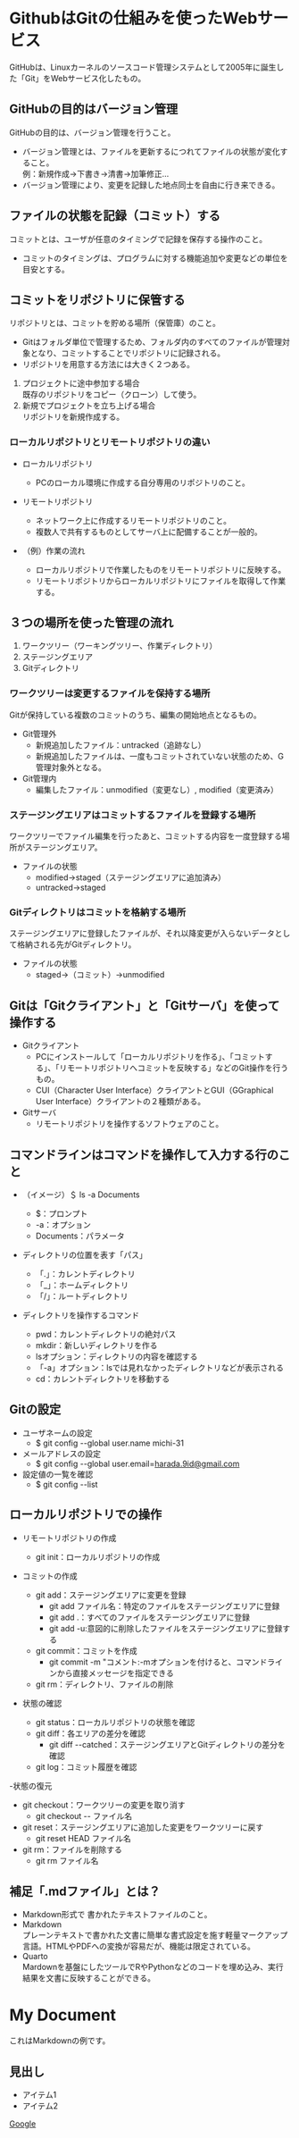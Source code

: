 # GithubはGitの仕組みを使ったWebサービス
GitHubは、Linuxカーネルのソースコード管理システムとして2005年に誕生した「Git」をWebサービス化したもの。

## GitHubの目的はバージョン管理
GitHubの目的は、バージョン管理を行うこと。

- バージョン管理とは、ファイルを更新するにつれてファイルの状態が変化すること。  
  例：新規作成→下書き→清書→加筆修正…
- バージョン管理により、変更を記録した地点同士を自由に行き来できる。

## ファイルの状態を記録（コミット）する
コミットとは、ユーザが任意のタイミングで記録を保存する操作のこと。

- コミットのタイミングは、プログラムに対する機能追加や変更などの単位を目安とする。

## コミットをリポジトリに保管する
リポジトリとは、コミットを貯める場所（保管庫）のこと。

- Gitはフォルダ単位で管理するため、フォルダ内のすべてのファイルが管理対象となり、コミットすることでリポジトリに記録される。
- リポジトリを用意する方法には大きく２つある。
1. プロジェクトに途中参加する場合  
   既存のリポジトリをコピー（クローン）して使う。
2. 新規でプロジェクトを立ち上げる場合  
   リポジトリを新規作成する。

### ローカルリポジトリとリモートリポジトリの違い
- ローカルリポジトリ
  - PCのローカル環境に作成する自分専用のリポジトリのこと。
  
- リモートリポジトリ
  - ネットワーク上に作成するリモートリポジトリのこと。
  - 複数人で共有するものとしてサーバ上に配備することが一般的。
  
- （例）作業の流れ
  - ローカルリポジトリで作業したものをリモートリポジトリに反映する。
  - リモートリポジトリからローカルリポジトリにファイルを取得して作業する。

## ３つの場所を使った管理の流れ
1. ワークツリー（ワーキングツリー、作業ディレクトリ）
2. ステージングエリア
3. Gitディレクトリ

### ワークツリーは変更するファイルを保持する場所
Gitが保持している複数のコミットのうち、編集の開始地点となるもの。

- Git管理外
  - 新規追加したファイル：untracked（追跡なし）  
  - 新規追加したファイルは、一度もコミットされていない状態のため、G管理対象外となる。 
- Git管理内
  - 編集したファイル：unmodified（変更なし）,  modified（変更済み）
  
### ステージングエリアはコミットするファイルを登録する場所
ワークツリーでファイル編集を行ったあと、コミットする内容を一度登録する場所がステージングエリア。

- ファイルの状態 
  - modified→staged（ステージングエリアに追加済み）
  - untracked→staged
  
### Gitディレクトリはコミットを格納する場所
ステージングエリアに登録したファイルが、それ以降変更が入らないデータとして格納される先がGitディレクトリ。

- ファイルの状態
  - staged→（コミット）→unmodified

## Gitは「Gitクライアント」と「Gitサーバ」を使って操作する
- Gitクライアント
  - PCにインストールして「ローカルリポジトリを作る」、「コミットする」、「リモートリポジトリへコミットを反映する」などのGit操作を行うもの。
  - CUI（Character User Interface）クライアントとGUI（GGraphical User Interface）クライアントの２種類がある。
- Gitサーバ
  - リモートリポジトリを操作するソフトウェアのこと。

## コマンドラインはコマンドを操作して入力する行のこと
- （イメージ）＄ ls -a Documents  
  - $：プロンプト
  - -a：オプション
  - Documents：パラメータ
- ディレクトリの位置を表す「パス」
  - 「.」：カレントディレクトリ
  - 「_」：ホームディレクトリ
  - 「/」：ルートディレクトリ
 
- ディレクトリを操作するコマンド
  - pwd：カレントディレクトリの絶対パス
  - mkdir：新しいディレクトリを作る
  - lsオプション：ディレクトリの内容を確認する
  - 「-a」オプション：lsでは見れなかったディレクトリなどが表示される
  - cd：カレントディレクトリを移動する
  
## Gitの設定
- ユーザネームの設定
  - $ git config --global user.name michi-31
- メールアドレスの設定
  - $ git config --global user.email=harada.9id@gmail.com
- 設定値の一覧を確認
  - $ git config --list 

## ローカルリポジトリでの操作

- リモートリポジトリの作成
  - git init：ローカルリポジトリの作成

- コミットの作成
  - git add：ステージングエリアに変更を登録
    - git add ファイル名：特定のファイルをステージングエリアに登録
    - git add .：すべてのファイルをステージングエリアに登録
    - git add -u:意図的に削除したファイルをステージングエリアに登録する
  - git commit：コミットを作成
    - git commit -m "コメント:-mオプションを付けると、コマンドラインから直接メッセージを指定できる
  - git rm：ディレクトリ、ファイルの削除


- 状態の確認 
  - git status：ローカルリポジトリの状態を確認
  - git diff：各エリアの差分を確認
    - git diff --catched：ステージングエリアとGitディレクトリの差分を確認 
  - git log：コミット履歴を確認

-状態の復元 
  - git checkout：ワークツリーの変更を取り消す
    - git checkout -- ファイル名 
  - git reset：ステージングエリアに追加した変更をワークツリーに戻す
    - git reset HEAD ファイル名 
  - git rm：ファイルを削除する
    - git rm ファイル名

## 補足「.mdファイル」とは？
  - Markdown形式で 書かれたテキストファイルのこと。
  - Markdown  
  プレーンテキストで書かれた文書に簡単な書式設定を施す軽量マークアップ言語。HTMLやPDFへの変換が容易だが、機能は限定されている。
 - Quarto  
  Mardownを基盤にしたツールでRやPythonなどのコードを埋め込み、実行結果を文書に反映することができる。


# My Document

これはMarkdownの例です。

## 見出し

- アイテム1
- アイテム2

[Google](https://www.google.com)
